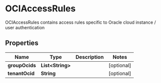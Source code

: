 

# OCIAccessRules

OCIAccessRules contains access rules specific to Oracle cloud instance / user authentication

## Properties

Name | Type | Description | Notes
------------ | ------------- | ------------- | -------------
**groupOcids** | **List&lt;String&gt;** |  |  [optional]
**tenantOcid** | **String** |  |  [optional]



